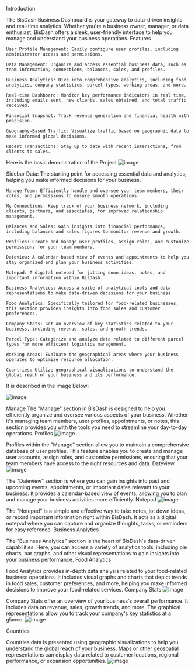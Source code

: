 Introduction

The BisDash Business Dashboard is your gateway to data-driven insights and real-time analytics. Whether you're a business owner, manager, or data enthusiast, BisDash offers a sleek, user-friendly interface to help you manage and understand your business operations.
Features

    User Profile Management: Easily configure user profiles, including administrator access and permissions.

    Data Management: Organize and access essential business data, such as team information, connections, balances, sales, and profiles.

    Business Analytics: Dive into comprehensive analytics, including food analytics, company statistics, parcel types, working areas, and more.

    Real-time Dashboard: Monitor key performance indicators in real time, including emails sent, new clients, sales obtained, and total traffic received.

    Financial Snapshot: Track revenue generation and financial health with precision.

    Geography-Based Traffic: Visualize traffic based on geographic data to make informed global decisions.

    Recent Transactions: Stay up to date with recent interactions, from clients to sales.

Here is the basic demonstration of the Project
![image](https://github.com/raunakdk/Business-Launchpad/assets/82759731/86a431ed-d3ff-4178-b1f4-3ec34a7183df)

Sidebar 
    Data: The starting point for accessing essential data and analytics, helping you make informed decisions for your business.

    Manage Team: Efficiently handle and oversee your team members, their roles, and permissions to ensure smooth operations.

    My Connections: Keep track of your business network, including clients, partners, and associates, for improved relationship management.

    Balances and Sales: Gain insights into financial performance, including balances and sales figures to monitor revenue and growth.

    Profiles: Create and manage user profiles, assign roles, and customize permissions for your team members.

    Dateview: A calendar-based view of events and appointments to help you stay organized and plan your business activities.

    Notepad: A digital notepad for jotting down ideas, notes, and important information within BisDash.

    Business Analytics: Access a suite of analytical tools and data representations to make data-driven decisions for your business.

    Food Analytics: Specifically tailored for food-related businesses, this section provides insights into food sales and customer preferences.

    Company Stats: Get an overview of key statistics related to your business, including revenue, sales, and growth trends.

    Parcel Type: Categorize and analyze data related to different parcel types for more efficient logistics management.

    Working Areas: Evaluate the geographical areas where your business operates to optimize resource allocation.

    Countries: Utilize geographical visualizations to understand the global reach of your business and its performance.
It is described in the image Below:

![image](https://github.com/raunakdk/Business-Launchpad/assets/82759731/5e21be9d-0695-47b3-acd3-eef241fd638b)


Manage
The "Manage" section in BisDash is designed to help you efficiently organize and oversee various aspects of your business. Whether it's managing team members, user profiles, appointments, or notes, this section provides you with the tools you need to streamline your day-to-day operations.
Profiles
![image](https://github.com/raunakdk/Business-Launchpad/assets/82759731/e4a75b17-89b4-4171-91ec-3233ff58290f)


Profiles within the "Manage" section allow you to maintain a comprehensive database of user profiles. This feature enables you to create and manage user accounts, assign roles, and customize permissions, ensuring that your team members have access to the right resources and data.
Dateview
![image](https://github.com/raunakdk/Business-Launchpad/assets/82759731/6c889fd5-62da-4c0e-99d3-438b433d6796)


The "Dateview" section is where you can gain insights into past and upcoming events, appointments, or important dates relevant to your business. It provides a calendar-based view of events, allowing you to plan and manage your business activities more efficiently.
Notepad
![image](https://github.com/raunakdk/Business-Launchpad/assets/82759731/7e5449b6-fbb8-4ddf-b622-2a24de438cd1)


The "Notepad" is a simple and effective way to take notes, jot down ideas, or record important information right within BisDash. It acts as a digital notepad where you can capture and organize thoughts, tasks, or reminders for easy reference.
Business Analytics

The "Business Analytics" section is the heart of BisDash's data-driven capabilities. Here, you can access a variety of analytics tools, including pie charts, bar graphs, and other visual representations to gain insights into your business performance.
Food Analytics

Food Analytics provides in-depth data analysis related to your food-related business operations. It includes visual graphs and charts that depict trends in food sales, customer preferences, and more, helping you make informed decisions to improve your food-related services.
Company Stats
![image](https://github.com/raunakdk/Business-Launchpad/assets/82759731/d0157bbb-58dd-4913-bdd1-ec75381c93c9)

Company Stats offer an overview of your business's overall performance. It includes data on revenue, sales, growth trends, and more. The graphical representations allow you to track your company's key statistics at a glance.
![image](https://github.com/raunakdk/Business-Launchpad/assets/82759731/43cccffe-0d30-44a2-b91d-1b8972639548)

Countries

Countries data is presented using geographic visualizations to help you understand the global reach of your business. Maps or other geospatial representations can display data related to customer locations, regional performance, or expansion opportunities.
![image](https://github.com/raunakdk/Business-Launchpad/assets/82759731/c2ee59d1-3413-496b-a465-0a1f5e4377ea)
